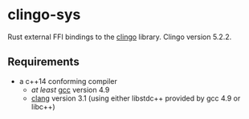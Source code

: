 # clingo-sys
Rust external FFI bindings to the [clingo](https://github.com/potassco/clingo) library.
Clingo version 5.2.2.


## Requirements

- a c++14 conforming compiler
  - *at least* [gcc](https://gcc.gnu.org/) version 4.9
  - [clang](http://clang.llvm.org/) version 3.1 (using either libstdc++
    provided by gcc 4.9 or libc++)
